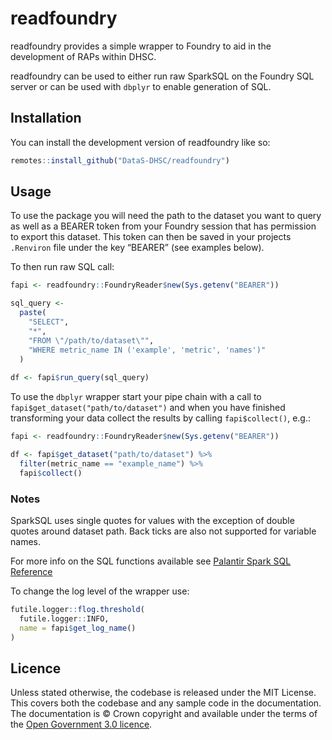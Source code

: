 
<!-- README.md is generated from README.Rmd. Please edit that file -->

# readfoundry

readfoundry provides a simple wrapper to Foundry to aid in the
development of RAPs within DHSC.

readfoundry can be used to either run raw SparkSQL on the Foundry SQL
server or can be used with `dbplyr` to enable generation of SQL.

## Installation

You can install the development version of readfoundry like so:

``` r
remotes::install_github("DataS-DHSC/readfoundry")
```

## Usage

To use the package you will need the path to the dataset you want to
query as well as a BEARER token from your Foundry session that has
permission to export this dataset. This token can then be saved in your
projects `.Renviron` file under the key “BEARER” (see examples below).

To then run raw SQL call:

``` r
fapi <- readfoundry::FoundryReader$new(Sys.getenv("BEARER"))

sql_query <- 
  paste(
    "SELECT",
    "*",
    "FROM \"/path/to/dataset\"",
    "WHERE metric_name IN ('example', 'metric', 'names')"
  )
  
df <- fapi$run_query(sql_query)
```

To use the `dbplyr` wrapper start your pipe chain with a call to
`fapi$get_dataset("path/to/dataset")` and when you have finished
transforming your data collect the results by calling `fapi$collect()`,
e.g.:

``` r
fapi <- readfoundry::FoundryReader$new(Sys.getenv("BEARER"))

df <- fapi$get_dataset("path/to/dataset") %>%
  filter(metric_name == "example_name") %>%
  fapi$collect()
```

### Notes

SparkSQL uses single quotes for values with the exception of double
quotes around dataset path. Back ticks are also not supported for
variable names.

For more info on the SQL functions available see [Palantir Spark SQL
Reference](https://www.palantir.com/docs/foundry/transforms-sql/spark-reference/)

To change the log level of the wrapper use:

``` r
futile.logger::flog.threshold(
  futile.logger::INFO,
  name = fapi$get_log_name()
)
```

## Licence

Unless stated otherwise, the codebase is released under the MIT License.
This covers both the codebase and any sample code in the documentation.
The documentation is © Crown copyright and available under the terms of
the [Open Government 3.0
licence](https://www.nationalarchives.gov.uk/doc/open-government-licence/version/3/).
